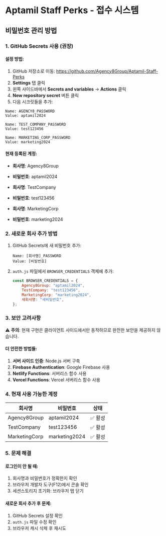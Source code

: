 # Aptamil Staff Perks - 접수 시스템

## 비밀번호 관리 방법

### 1. GitHub Secrets 사용 (권장)

#### 설정 방법:

1. GitHub 저장소로 이동: https://github.com/Agency8Group/Aptamil-Staff-Perks
2. **Settings** 탭 클릭
3. 왼쪽 사이드바에서 **Secrets and variables** → **Actions** 클릭
4. **New repository secret** 버튼 클릭
5. 다음 시크릿들을 추가:

```
Name: AGENCY8_PASSWORD
Value: aptamil2024

Name: TEST_COMPANY_PASSWORD
Value: test123456

Name: MARKETING_CORP_PASSWORD
Value: marketing2024
```

#### 현재 등록된 계정:

-   **회사명**: Agency8Group
-   **비밀번호**: aptamil2024

-   **회사명**: TestCompany
-   **비밀번호**: test123456

-   **회사명**: MarketingCorp
-   **비밀번호**: marketing2024

### 2. 새로운 회사 추가 방법

1. GitHub Secrets에 새 비밀번호 추가:

    ```
    Name: [회사명]_PASSWORD
    Value: [비밀번호]
    ```

2. `auth.js` 파일에서 `BROWSER_CREDENTIALS` 객체에 추가:
    ```javascript
    const BROWSER_CREDENTIALS = {
        Agency8Group: "aptamil2024",
        TestCompany: "test123456",
        MarketingCorp: "marketing2024",
        새회사명: "새비밀번호",
    };
    ```

### 3. 보안 고려사항

⚠️ **주의**: 현재 구현은 클라이언트 사이드에서만 동작하므로 완전한 보안을 제공하지 않습니다.

#### 더 안전한 방법들:

1. **서버 사이드 인증**: Node.js 서버 구축
2. **Firebase Authentication**: Google Firebase 사용
3. **Netlify Functions**: 서버리스 함수 사용
4. **Vercel Functions**: Vercel 서버리스 함수 사용

### 4. 현재 사용 가능한 계정

| 회사명        | 비밀번호      | 상태    |
| ------------- | ------------- | ------- |
| Agency8Group  | aptamil2024   | ✅ 활성 |
| TestCompany   | test123456    | ✅ 활성 |
| MarketingCorp | marketing2024 | ✅ 활성 |

### 5. 문제 해결

#### 로그인이 안 될 때:

1. 회사명과 비밀번호가 정확한지 확인
2. 브라우저 개발자 도구(F12)에서 콘솔 확인
3. 세션스토리지 초기화: 브라우저 탭 닫기

#### 새로운 회사 추가 후 문제:

1. GitHub Secrets 설정 확인
2. `auth.js` 파일 수정 확인
3. 브라우저 캐시 삭제 후 재시도
